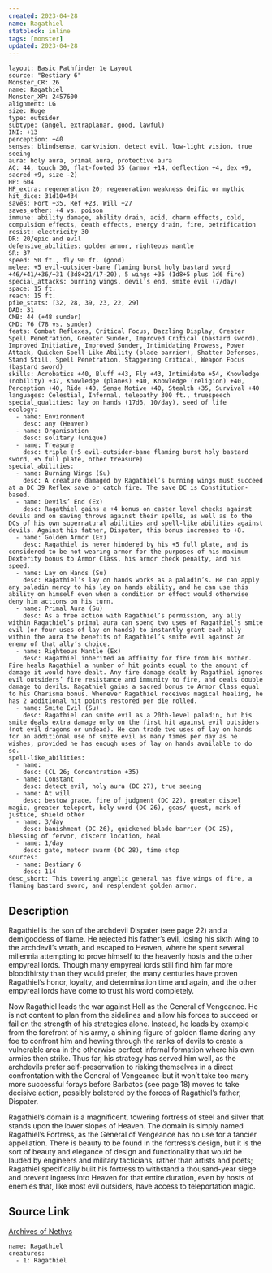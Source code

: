 ```yaml
---
created: 2023-04-28
name: Ragathiel
statblock: inline
tags: [monster]
updated: 2023-04-28
---
```

```statblock
layout: Basic Pathfinder 1e Layout
source: "Bestiary 6"
Monster_CR: 26
name: Ragathiel
Monster_XP: 2457600
alignment: LG
size: Huge
type: outsider
subtype: (angel, extraplanar, good, lawful)
INI: +13
perception: +40
senses: blindsense, darkvision, detect evil, low-light vision, true seeing
aura: holy aura, primal aura, protective aura
AC: 44, touch 30, flat-footed 35 (armor +14, deflection +4, dex +9, sacred +9, size -2)
HP: 604
HP_extra: regeneration 20; regeneration weakness deific or mythic
hit_dice: 31d10+434
saves: Fort +35, Ref +23, Will +27
saves_other: +4 vs. poison
immune: ability damage, ability drain, acid, charm effects, cold, compulsion effects, death effects, energy drain, fire, petrification
resist: electricity 30
DR: 20/epic and evil
defensive_abilities: golden armor, righteous mantle
SR: 37
speed: 50 ft., fly 90 ft. (good)
melee: +5 evil-outsider-bane flaming burst holy bastard sword +46/+41/+36/+31 (3d8+21/17-20), 5 wings +35 (1d8+5 plus 1d6 fire)
special_attacks: burning wings, devil’s end, smite evil (7/day)
space: 15 ft.
reach: 15 ft.
pf1e_stats: [32, 28, 39, 23, 22, 29]
BAB: 31
CMB: 44 (+48 sunder)
CMD: 76 (78 vs. sunder)
feats: Combat Reflexes, Critical Focus, Dazzling Display, Greater Spell Penetration, Greater Sunder, Improved Critical (bastard sword), Improved Initiative, Improved Sunder, Intimidating Prowess, Power Attack, Quicken Spell-Like Ability (blade barrier), Shatter Defenses, Stand Still, Spell Penetration, Staggering Critical, Weapon Focus (bastard sword)
skills: Acrobatics +40, Bluff +43, Fly +43, Intimidate +54, Knowledge (nobility) +37, Knowledge (planes) +40, Knowledge (religion) +40, Perception +40, Ride +40, Sense Motive +40, Stealth +35, Survival +40
languages: Celestial, Infernal, telepathy 300 ft., truespeech
special_qualities: lay on hands (17d6, 10/day), seed of life
ecology:
  - name: Environment
    desc: any (Heaven)
  - name: Organisation
    desc: solitary (unique)
  - name: Treasure
    desc: triple (+5 evil-outsider-bane flaming burst holy bastard sword, +5 full plate, other treasure)
special_abilities:
  - name: Burning Wings (Su)
    desc: A creature damaged by Ragathiel’s burning wings must succeed at a DC 39 Reflex save or catch fire. The save DC is Constitution-based.
  - name: Devils’ End (Ex)
    desc: Ragathiel gains a +4 bonus on caster level checks against devils and on saving throws against their spells, as well as to the DCs of his own supernatural abilities and spell-like abilities against devils. Against his father, Dispater, this bonus increases to +8.
  - name: Golden Armor (Ex)
    desc: Ragathiel is never hindered by his +5 full plate, and is considered to be not wearing armor for the purposes of his maximum Dexterity bonus to Armor Class, his armor check penalty, and his speed.
  - name: Lay on Hands (Su)
    desc: Ragathiel’s lay on hands works as a paladin’s. He can apply any paladin mercy to his lay on hands ability, and he can use this ability on himself even when a condition or effect would otherwise deny him actions on his turn.
  - name: Primal Aura (Su)
    desc: As a free action with Ragathiel’s permission, any ally within Ragathiel’s primal aura can spend two uses of Ragathiel’s smite evil (or four uses of lay on hands) to instantly grant each ally within the aura the benefits of Ragathiel’s smite evil against an enemy of that ally’s choice.
  - name: Righteous Mantle (Ex)
    desc: Ragathiel inherited an affinity for fire from his mother. Fire heals Ragathiel a number of hit points equal to the amount of damage it would have dealt. Any fire damage dealt by Ragathiel ignores evil outsiders’ fire resistance and immunity to fire, and deals double damage to devils. Ragathiel gains a sacred bonus to Armor Class equal to his Charisma bonus. Whenever Ragathiel receives magical healing, he has 2 additional hit points restored per die rolled.
  - name: Smite Evil (Su)
    desc: Ragathiel can smite evil as a 20th-level paladin, but his smite deals extra damage only on the first hit against evil outsiders (not evil dragons or undead). He can trade two uses of lay on hands for an additional use of smite evil as many times per day as he wishes, provided he has enough uses of lay on hands available to do so.
spell-like_abilities:
  - name:
    desc: (CL 26; Concentration +35)
  - name: Constant
    desc: detect evil, holy aura (DC 27), true seeing
  - name: At will
    desc: bestow grace, fire of judgment (DC 22), greater dispel magic, greater teleport, holy word (DC 26), geas/ quest, mark of justice, shield other
  - name: 3/day
    desc: banishment (DC 26), quickened blade barrier (DC 25), blessing of fervor, discern location, heal
  - name: 1/day
    desc: gate, meteor swarm (DC 28), time stop
sources:
  - name: Bestiary 6
    desc: 114
desc_short: This towering angelic general has five wings of fire, a flaming bastard sword, and resplendent golden armor.
```
## Description
Ragathiel is the son of the archdevil Dispater (see page 22) and a demigoddess of flame. He rejected his father’s evil, losing his sixth wing to the archdevil’s wrath, and escaped to Heaven, where he spent several millennia attempting to prove himself to the heavenly hosts and the other empyreal lords. Though many empyreal lords still find him far more bloodthirsty than they would prefer, the many centuries have proven Ragathiel’s honor, loyalty, and determination time and again, and the other empyreal lords have come to trust his word completely. 

Now Ragathiel leads the war against Hell as the General of Vengeance. He is not content to plan from the sidelines and allow his forces to succeed or fail on the strength of his strategies alone. Instead, he leads by example from the forefront of his army, a shining figure of golden flame daring any foe to confront him and hewing through the ranks of devils to create a vulnerable area in the otherwise perfect infernal formation where his own armies then strike. Thus far, his strategy has served him well, as the archdevils prefer self-preservation to risking themselves in a direct confrontation with the General of Vengeance-but it won’t take too many more successful forays before Barbatos (see page 18) moves to take decisive action, possibly bolstered by the forces of Ragathiel’s father, Dispater. 

Ragathiel’s domain is a magnificent, towering fortress of steel and silver that stands upon the lower slopes of Heaven. The domain is simply named Ragathiel’s Fortress, as the General of Vengeance has no use for a fancier appellation. There is beauty to be found in the fortress’s design, but it is the sort of beauty and elegance of design and functionality that would be lauded by engineers and military tacticians, rather than artists and poets; Ragathiel specifically built his fortress to withstand a thousand-year siege and prevent ingress into Heaven for that entire duration, even by hosts of enemies that, like most evil outsiders, have access to teleportation magic.
## Source Link
[Archives of Nethys](https://aonprd.com/MonsterDisplay.aspx?ItemName=Ragathiel)
```encounter-table
name: Ragathiel
creatures:
  - 1: Ragathiel
```
